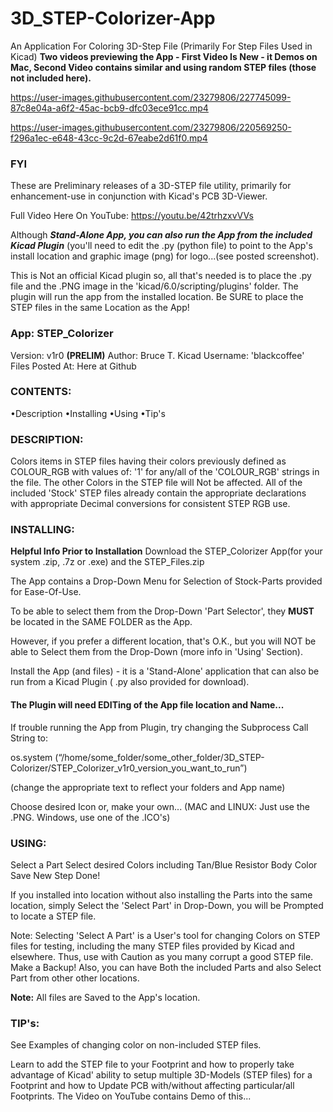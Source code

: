 # 3D_STEP-Colorizer-App
An Application For Coloring 3D-Step File (Primarily For Step Files Used in Kicad)
**Two videos previewing the App - First Video Is New - it Demos on Mac, Second Video contains similar and using random STEP files
(those not included here).**



https://user-images.githubusercontent.com/23279806/227745099-87c8e04a-a6f2-45ac-bcb9-dfc03ece91cc.mp4

https://user-images.githubusercontent.com/23279806/220569250-f296a1ec-e648-43cc-9c2d-67eabe2d61f0.mp4

### FYI

These are Preliminary releases of a 3D-STEP file utility, primarily for enhancement-use in conjunction with Kicad's PCB 3D-Viewer.

Full Video Here On YouTube: https://youtu.be/42trhzxvVVs

Although ***Stand-Alone App, you can also run the App from the included Kicad Plugin*** (you'll need to edit the .py (python file) to point to the App's install location and graphic image (png) for logo...(see posted screenshot).

This is Not an official Kicad plugin so, all that's needed is to place the .py file and the .PNG image in the 'kicad/6.0/scripting/plugins' folder.
The plugin will run the app from the installed location. Be SURE to place the STEP files in the same Location as the App!

### App: STEP_Colorizer
Version:  v1r0 **(PRELIM)**
Author: Bruce T.   Kicad Username:  'blackcoffee'
Files Posted At: Here at Github

### CONTENTS:
•Description
•Installing
•Using
•Tip's

### DESCRIPTION:
Colors items in STEP files having their colors previously defined as COLOUR_RGB
with values of: '1' for any/all of the 'COLOUR_RGB' strings in the file. The other Colors
in the STEP file will Not be affected.
All of the included 'Stock' STEP files already contain the appropriate declarations with appropriate Decimal
conversions for consistent STEP RGB use.

### INSTALLING:
**Helpful Info Prior to Installation**
Download the STEP_Colorizer App(for your system .zip, .7z or .exe) and the STEP_Files.zip

The App contains a Drop-Down Menu for Selection of Stock-Parts provided for Ease-Of-Use.

To be able to select them from the Drop-Down 'Part Selector', they **MUST** be
located in the SAME FOLDER as the App.

However, if you prefer a different location, that's O.K., but you will NOT
be able to Select them from the Drop-Down (more info in 'Using' Section).

Install the App (and files) - it is a 'Stand-Alone' application that can also
be run from a Kicad Plugin ( .py also provided for download).
#### The Plugin will need EDITing of the App file location and Name...
If trouble running the App from Plugin, try changing the Subprocess Call String to:

os.system (“/home/some_folder/some_other_folder/3D_STEP-Colorizer/STEP_Colorizer_v1r0_version_you_want_to_run”)

(change the appropriate text to reflect your folders and App name)

Choose desired Icon or, make your own... (MAC and LINUX: Just use the .PNG.   Windows, use one of the .ICO's)

### USING:
Select a Part
Select desired Colors including Tan/Blue Resistor Body Color
Save New Step
Done!

If you installed into location without also installing the Parts into the same
location, simply Select the 'Select Part' in Drop-Down, you will be Prompted
to locate a STEP file.

Note: Selecting 'Select A Part' is a User's tool for changing Colors on STEP files
for testing, including the many STEP files provided by Kicad and elsewhere.
Thus, use with Caution as you many corrupt a good STEP file. Make a Backup!
Also, you can have Both the included Parts and also Select Part from other
other locations.

**Note:** All files are Saved to the App's location.

### TIP's:
See Examples of changing color on non-included STEP files.

Learn to add the STEP file to your Footprint and how to properly take
advantage of Kicad' ability to setup multiple 3D-Models (STEP files) for
a Footprint and how to Update PCB with/without affecting particular/all
Footprints. The Video on YouTube contains Demo of this...
